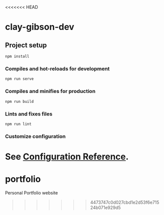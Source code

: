 <<<<<<< HEAD
# clay-gibson-dev

## Project setup
```
npm install
```

### Compiles and hot-reloads for development
```
npm run serve
```

### Compiles and minifies for production
```
npm run build
```

### Lints and fixes files
```
npm run lint
```

### Customize configuration
See [Configuration Reference](https://cli.vuejs.org/config/).
=======
# portfolio
Personal Portfolio website
>>>>>>> 4473747c0d027cbd1e2d53f6e71524b071e929d5
